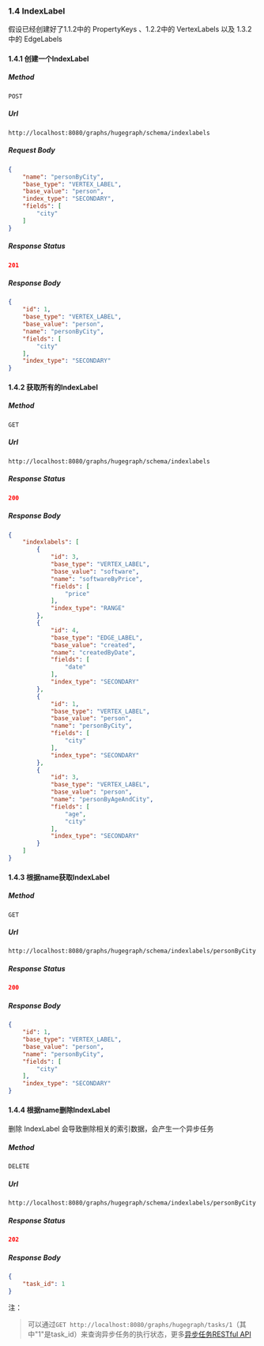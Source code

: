 ### 1.4 IndexLabel

假设已经创建好了1.1.2中的 PropertyKeys 、1.2.2中的 VertexLabels 以及 1.3.2中的 EdgeLabels

#### 1.4.1 创建一个IndexLabel

##### Method

```
POST
```

##### Url

```
http://localhost:8080/graphs/hugegraph/schema/indexlabels
```

##### Request Body

```json
{
    "name": "personByCity",
    "base_type": "VERTEX_LABEL",
    "base_value": "person",
    "index_type": "SECONDARY",
    "fields": [
        "city"
    ]
}
```

##### Response Status

```json
201
```

##### Response Body

```json
{
    "id": 1,
    "base_type": "VERTEX_LABEL",
    "base_value": "person",
    "name": "personByCity",
    "fields": [
        "city"
    ],
    "index_type": "SECONDARY"
}
```

#### 1.4.2 获取所有的IndexLabel

##### Method

```
GET
```

##### Url

```
http://localhost:8080/graphs/hugegraph/schema/indexlabels
```

##### Response Status

```json
200
```

##### Response Body

```json
{
    "indexlabels": [
        {
            "id": 3,
            "base_type": "VERTEX_LABEL",
            "base_value": "software",
            "name": "softwareByPrice",
            "fields": [
                "price"
            ],
            "index_type": "RANGE"
        },
        {
            "id": 4,
            "base_type": "EDGE_LABEL",
            "base_value": "created",
            "name": "createdByDate",
            "fields": [
                "date"
            ],
            "index_type": "SECONDARY"
        },
        {
            "id": 1,
            "base_type": "VERTEX_LABEL",
            "base_value": "person",
            "name": "personByCity",
            "fields": [
                "city"
            ],
            "index_type": "SECONDARY"
        },
        {
            "id": 3,
            "base_type": "VERTEX_LABEL",
            "base_value": "person",
            "name": "personByAgeAndCity",
            "fields": [
                "age",
                "city"
            ],
            "index_type": "SECONDARY"
        }
    ]
}
```

#### 1.4.3 根据name获取IndexLabel

##### Method

```
GET
```

##### Url

```
http://localhost:8080/graphs/hugegraph/schema/indexlabels/personByCity
```

##### Response Status

```json
200
```

##### Response Body

```json
{
    "id": 1,
    "base_type": "VERTEX_LABEL",
    "base_value": "person",
    "name": "personByCity",
    "fields": [
        "city"
    ],
    "index_type": "SECONDARY"
}
```

#### 1.4.4 根据name删除IndexLabel

删除 IndexLabel 会导致删除相关的索引数据，会产生一个异步任务

##### Method

```
DELETE
```

##### Url

```
http://localhost:8080/graphs/hugegraph/schema/indexlabels/personByCity
```

##### Response Status

```json
202
```

##### Response Body

```json
{
    "task_id": 1
}
```

注：

> 可以通过`GET http://localhost:8080/graphs/hugegraph/tasks/1`（其中"1"是task_id）来查询异步任务的执行状态，更多[异步任务RESTful API](task.md)